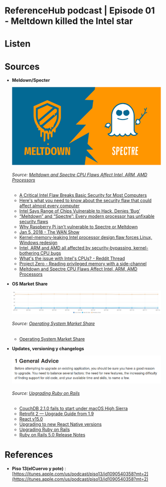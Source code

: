 # ReferenceHub podcast | Episode 01 - Meltdown killed the Intel star

# Listen

# Sources

* **Meldown/Specter**

  ![alt-text](https://github.com/ReferenceHub/Pod/blob/episode-1/Episodes/01%20-%20Meltdown%20Killed%20the%20Intel%20Star/meltdown-spectre-kernel-vulnerability.png "Meldown & Specter")
  ###### Source: [Meltdown and Spectre CPU Flaws Affect Intel, ARM, AMD Processors](https://thehackernews.com/2018/01/meltdown-spectre-vulnerability.html)

  * [A Critical Intel Flaw Breaks Basic Security for Most Computers](https://www.wired.com/story/critical-intel-flaw-breaks-basic-security-for-most-computers/)
  * [Here's what you need to know about the security flaw that could affect almost every computer](https://www.cnbc.com/2018/01/03/iwhat-is-intel-chip-security-flaw-meltdown-spectre-explainer.html)
  * [Intel Says Range of Chips Vulnerable to Hack, Denies ‘Bug’](https://www.bloomberg.com/news/articles/2018-01-03/intel-says-research-showed-design-element-created-vulnerability)
  * [“Meltdown” and “Spectre”: Every modern processor has unfixable security flaws](https://arstechnica.com/gadgets/2018/01/meltdown-and-spectre-every-modern-processor-has-unfixable-security-flaws/)
  * [Why Raspberry Pi isn’t vulnerable to Spectre or Meltdown](https://www.raspberrypi.org/blog/why-raspberry-pi-isnt-vulnerable-to-spectre-or-meltdown/)
  * [Jan 5, 2018 - The WAN Show](https://linustechtips.com/main/topic/882299-jan-5-2018-the-wan-show-document/)
  * [Kernel-memory-leaking Intel processor design flaw forces Linux, Windows redesign](https://www.theregister.co.uk/2018/01/02/intel_cpu_design_flaw/)
  * [Intel, ARM and AMD all affected by security-bypassing, kernel-bothering CPU bugs](https://www.theinquirer.net/inquirer/analysis/3023798/intel-arm-and-amd-all-affected-by-meltdown-and-spectre-security-bypassing-cpu-design-flaw)
  * [What's the issue with Intel's CPUs? - Reddit Thread](https://www.reddit.com/r/OutOfTheLoop/comments/7ntrvq/whats_the_issue_with_intels_cpus/)
  * [Project Zero - Reading privileged memory with a side-channel](https://googleprojectzero.blogspot.pe/2018/01/reading-privileged-memory-with-side.html?m=1)
  * [Meltdown and Spectre CPU Flaws Affect Intel, ARM, AMD Processors](https://thehackernews.com/2018/01/meltdown-spectre-vulnerability.html)

* **OS Market Share**

  ![alt-text](https://github.com/ReferenceHub/Pod/blob/episode-1/Episodes/01%20-%20Meltdown%20Killed%20the%20Intel%20Star/OsMarketShare.png "Porcentaje de uso entre Windows, MacOS y Linux")
  ###### Source: [Operating System Market Share](https://www.netmarketshare.com/operating-system-market-share.aspx?options=%7B%22filter%22%3A%7B%22%24and%22%3A%5B%7B%22deviceType%22%3A%7B%22%24in%22%3A%5B%22Desktop%2Flaptop%22%5D%7D%7D%5D%7D%2C%22dateLabel%22%3A%22Trend%22%2C%22attributes%22%3A%22share%22%2C%22group%22%3A%22platform%22%2C%22sort%22%3A%7B%22share%22%3A-1%7D%2C%22id%22%3A%22platformsDesktop%22%2C%22dateInterval%22%3A%22Monthly%22%2C%22dateStart%22%3A%222017-01%22%2C%22dateEnd%22%3A%222017-12%22%2C%22segments%22%3A%22-1000%22%7D)
  * [Operating System Market Share](https://www.netmarketshare.com/operating-system-market-share.aspx?options=%7B%22filter%22%3A%7B%22%24and%22%3A%5B%7B%22deviceType%22%3A%7B%22%24in%22%3A%5B%22Desktop%2Flaptop%22%5D%7D%7D%5D%7D%2C%22dateLabel%22%3A%22Trend%22%2C%22attributes%22%3A%22share%22%2C%22group%22%3A%22platform%22%2C%22sort%22%3A%7B%22share%22%3A-1%7D%2C%22id%22%3A%22platformsDesktop%22%2C%22dateInterval%22%3A%22Monthly%22%2C%22dateStart%22%3A%222017-01%22%2C%22dateEnd%22%3A%222017-12%22%2C%22segments%22%3A%22-1000%22%7D)

* **Updates, versioning y changelogs**

  ![alt-text](https://github.com/ReferenceHub/Pod/blob/episode-1/Episodes/01%20-%20Meltdown%20Killed%20the%20Intel%20Star/UpdateAdvice.png "Consejo antes de actualizar")
  ###### Source: [Upgrading Ruby on Rails](http://edgeguides.rubyonrails.org/upgrading_ruby_on_rails.html#upgrading-from-rails-4-2-to-rails-5-0)

  * [CouchDB 2.1.0 fails to start under macOS High Sierra](https://github.com/apache/couchdb/issues/840)
  * [Retrofit 2 — Upgrade Guide from 1.9](https://futurestud.io/tutorials/retrofit-2-upgrade-guide-from-1-9)
  * [React v15.0](https://reactjs.org/blog/2016/04/07/react-v15.html)
  * [Upgrading to new React Native versions](https://facebook.github.io/react-native/docs/upgrading.html)
  * [Upgrading Ruby on Rails](http://edgeguides.rubyonrails.org/upgrading_ruby_on_rails.html#upgrading-from-rails-4-2-to-rails-5-0)
  * [Ruby on Rails 5.0 Release Notes](http://edgeguides.rubyonrails.org/5_0_release_notes.html)

# References

* **Piso 13(elCuervo y pote)** : [https://itunes.apple.com/us/podcast/piso13/id1090540358?mt=2](https://itunes.apple.com/us/podcast/piso13/id1090540358?mt=2)